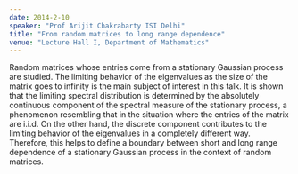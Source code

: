 ```yaml
---
date: 2014-2-10
speaker: "Prof Arijit Chakrabarty ISI Delhi"
title: "From random matrices to long range dependence"
venue: "Lecture Hall I, Department of Mathematics"
---
```

Random matrices whose entries come from a stationary Gaussian process are
studied. The limiting behavior of the eigenvalues as the size of the
matrix goes to infinity is the main subject of interest in this talk. It
is shown that the limiting spectral distribution is determined by the
absolutely continuous component  of the spectral measure of the stationary
process, a phenomenon resembling that in  the situation where the entries
of the matrix are i.i.d. On the other hand, the discrete component
contributes to the limiting behavior of the eigenvalues in a completely
different way. Therefore, this helps to define a boundary between short
and long range dependence of a stationary Gaussian process in the context
of random matrices.
